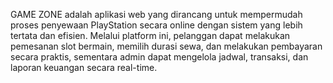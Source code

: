 GAME ZONE adalah aplikasi web yang dirancang untuk mempermudah proses penyewaan PlayStation secara online dengan sistem yang lebih tertata dan efisien. 
Melalui platform ini, pelanggan dapat melakukan pemesanan slot bermain, memilih durasi sewa, dan melakukan pembayaran secara praktis, sementara admin dapat mengelola jadwal, transaksi, dan laporan keuangan secara real-time.
